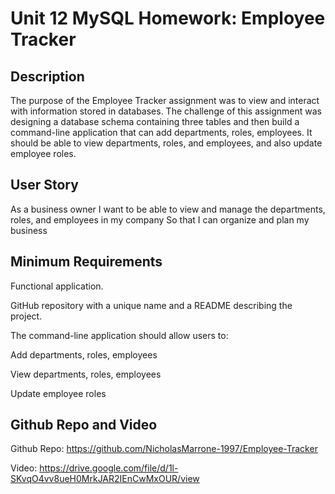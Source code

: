 # Unit 12 MySQL Homework: Employee Tracker

## Description 

The purpose of the Employee Tracker assignment was to view and interact with information stored in databases. The challenge of this assignment was designing a database schema containing three tables and then build a command-line application that can add departments, roles, employees. It should be able to view departments, roles, and employees, and also update employee roles.

## User Story

As a business owner
I want to be able to view and manage the departments, roles, and employees in my company
So that I can organize and plan my business

## Minimum Requirements

Functional application.


GitHub repository with a unique name and a README describing the project.


The command-line application should allow users to:


Add departments, roles, employees


View departments, roles, employees


Update employee roles

## Github Repo and Video

Github Repo: https://github.com/NicholasMarrone-1997/Employee-Tracker

Video: https://drive.google.com/file/d/1l-SKvqO4vv8ueH0MrkJAR2IEnCwMxOUR/view

